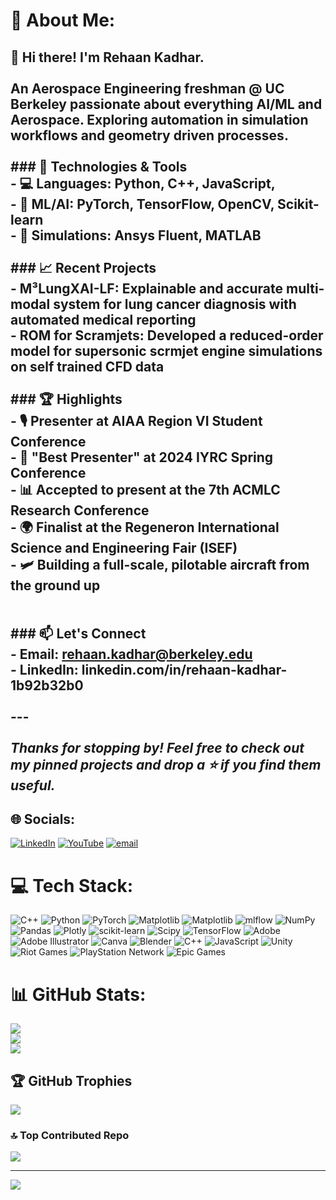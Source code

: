 # 💫 About Me:
## 👋 Hi there! I'm Rehaan Kadhar.<br><br>An Aerospace Engineering freshman @ UC Berkeley passionate about everything AI/ML and Aerospace. Exploring automation in simulation workflows and geometry driven processes. <br><br>### 🔧 Technologies & Tools<br>- 💻 Languages: Python, C++, JavaScript,  <br>- 🧠 ML/AI: PyTorch, TensorFlow, OpenCV, Scikit-learn  <br>- 🚀 Simulations: Ansys Fluent, MATLAB<br><br>### 📈 Recent Projects<br>- **M³LungXAI-LF**: Explainable and accurate multi-modal system for lung cancer diagnosis with automated medical reporting<br>- **ROM for Scramjets**: Developed a reduced-order model for supersonic scrmjet engine simulations on self trained CFD data<br><br>### 🏆 Highlights<br>- 🎙️ Presenter at **AIAA Region VI Student Conference**<br>- 🥇 "Best Presenter" at **2024 IYRC Spring Conference**<br>- 📊 Accepted to present at the **7th ACMLC Research Conference**<br>- 🌍 Finalist at the **Regeneron International Science and Engineering Fair (ISEF)**<br>- 🛩️ Building a **full-scale, pilotable aircraft** from the ground up<br><br><br>### 📫 Let's Connect<br>- Email: rehaan.kadhar@berkeley.edu  <br>- LinkedIn: linkedin.com/in/rehaan-kadhar-1b92b32b0<br><br>---<br><br>_Thanks for stopping by! Feel free to check out my pinned projects and drop a ⭐ if you find them useful._<br>


## 🌐 Socials:
[![LinkedIn](https://img.shields.io/badge/LinkedIn-%230077B5.svg?logo=linkedin&logoColor=white)](https://linkedin.com/in/linkedin.com/in/rehaan-kadhar-1b92b32b0) [![YouTube](https://img.shields.io/badge/YouTube-%23FF0000.svg?logo=YouTube&logoColor=white)](https://youtube.com/@www.youtube.com/@rhn_9867) [![email](https://img.shields.io/badge/Email-D14836?logo=gmail&logoColor=white)](mailto:rehaan,kadhar@berkeley.edu) 

# 💻 Tech Stack:
![C++](https://img.shields.io/badge/c++-%2300599C.svg?style=for-the-badge&logo=c%2B%2B&logoColor=white) ![Python](https://img.shields.io/badge/python-3670A0?style=for-the-badge&logo=python&logoColor=ffdd54) ![PyTorch](https://img.shields.io/badge/PyTorch-%23EE4C2C.svg?style=for-the-badge&logo=PyTorch&logoColor=white) ![Matplotlib](https://img.shields.io/badge/Matplotlib-%23ffffff.svg?style=for-the-badge&logo=Matplotlib&logoColor=black) ![Matplotlib](https://img.shields.io/badge/Matplotlib-%23ffffff.svg?style=for-the-badge&logo=Matplotlib&logoColor=black) ![mlflow](https://img.shields.io/badge/mlflow-%23d9ead3.svg?style=for-the-badge&logo=numpy&logoColor=blue) ![NumPy](https://img.shields.io/badge/numpy-%23013243.svg?style=for-the-badge&logo=numpy&logoColor=white) ![Pandas](https://img.shields.io/badge/pandas-%23150458.svg?style=for-the-badge&logo=pandas&logoColor=white) ![Plotly](https://img.shields.io/badge/Plotly-%233F4F75.svg?style=for-the-badge&logo=plotly&logoColor=white) ![scikit-learn](https://img.shields.io/badge/scikit--learn-%23F7931E.svg?style=for-the-badge&logo=scikit-learn&logoColor=white) ![Scipy](https://img.shields.io/badge/SciPy-%230C55A5.svg?style=for-the-badge&logo=scipy&logoColor=%white) ![TensorFlow](https://img.shields.io/badge/TensorFlow-%23FF6F00.svg?style=for-the-badge&logo=TensorFlow&logoColor=white) ![Adobe](https://img.shields.io/badge/adobe-%23FF0000.svg?style=for-the-badge&logo=adobe&logoColor=white) ![Adobe Illustrator](https://img.shields.io/badge/adobe%20illustrator-%23FF9A00.svg?style=for-the-badge&logo=adobe%20illustrator&logoColor=white) ![Canva](https://img.shields.io/badge/Canva-%2300C4CC.svg?style=for-the-badge&logo=Canva&logoColor=white) ![Blender](https://img.shields.io/badge/blender-%23F5792A.svg?style=for-the-badge&logo=blender&logoColor=white) ![C++](https://img.shields.io/badge/c++-%2300599C.svg?style=for-the-badge&logo=c%2B%2B&logoColor=white) ![JavaScript](https://img.shields.io/badge/javascript-%23323330.svg?style=for-the-badge&logo=javascript&logoColor=%23F7DF1E) ![Unity](https://img.shields.io/badge/unity-%23000000.svg?style=for-the-badge&logo=unity&logoColor=white) ![Riot Games](https://img.shields.io/badge/riotgames-D32936.svg?style=for-the-badge&logo=riotgames&logoColor=white) ![PlayStation Network](https://img.shields.io/badge/PSN-%230070D1.svg?style=for-the-badge&logo=Playstation&logoColor=white) ![Epic Games](https://img.shields.io/badge/epicgames-%23313131.svg?style=for-the-badge&logo=epicgames&logoColor=white)
# 📊 GitHub Stats:
![](https://github-readme-stats.vercel.app/api?username=rkmitsuki&theme=dark&hide_border=false&include_all_commits=false&count_private=false)<br/>
![](https://nirzak-streak-stats.vercel.app/?user=rkmitsuki&theme=dark&hide_border=false)<br/>
![](https://github-readme-stats.vercel.app/api/top-langs/?username=rkmitsuki&theme=dark&hide_border=false&include_all_commits=false&count_private=false&layout=compact)

## 🏆 GitHub Trophies
![](https://github-profile-trophy.vercel.app/?username=rkmitsuki&theme=radical&no-frame=false&no-bg=true&margin-w=4)

### 🔝 Top Contributed Repo
![](https://github-contributor-stats.vercel.app/api?username=rkmitsuki&limit=5&theme=dark&combine_all_yearly_contributions=true)

---
[![](https://visitcount.itsvg.in/api?id=rkmitsuki&icon=0&color=0)](https://visitcount.itsvg.in)
